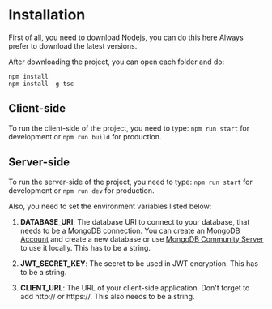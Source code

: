 # Installation
First of all, you need to download Nodejs, you can do this [here](https://nodejs.org/en/download)
Always prefer to download the latest versions.

After downloading the project, you can open each folder and do:

`npm install`<br>
`npm install -g tsc`

## Client-side
To run the client-side of the project, you need to type:
`npm run start` for development or `npm run build` for production.

## Server-side
To run the server-side of the project, you need to type:
`npm run start` for development or `npm run dev` for production.

Also, you need to set the environment variables listed below:
1. **DATABASE_URI**: The database URI to connect to your database, that needs to be a MongoDB connection. You can create an [MongoDB Account](https://www.mongodb.com/) and create a new database or use [MongoDB Community Server](www.mongodb.com/try/download/community) to use it locally. This has to be a string.

2. **JWT_SECRET_KEY**: The secret to be used in JWT encryption. This has to be a string.

3. **CLIENT_URL**: The URL of your client-side application. Don't forget to add http:// or https://. This also needs to be a string.
